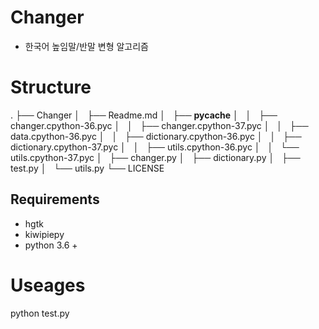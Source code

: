 # Changer

- 한국어 높임말/반말 변형 알고리즘

# Structure

.
├── Changer
│   ├── Readme.md
│   ├── __pycache__
│   │   ├── changer.cpython-36.pyc
│   │   ├── changer.cpython-37.pyc
│   │   ├── data.cpython-36.pyc
│   │   ├── dictionary.cpython-36.pyc
│   │   ├── dictionary.cpython-37.pyc
│   │   ├── utils.cpython-36.pyc
│   │   └── utils.cpython-37.pyc
│   ├── changer.py
│   ├── dictionary.py
│   ├── test.py
│   └── utils.py
└── LICENSE


## Requirements
- hgtk
- kiwipiepy
- python 3.6 + 

# Useages
python test.py 
